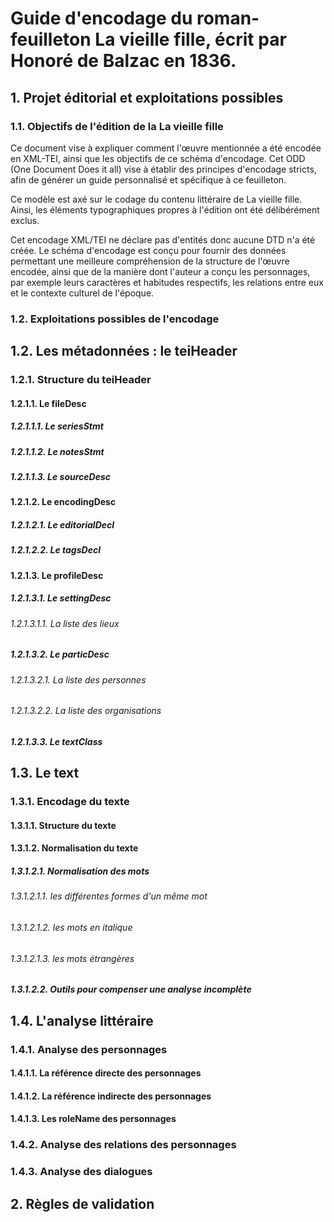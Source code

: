 # Guide d'encodage du roman-feuilleton La vieille fille, écrit par Honoré de Balzac en 1836.

## 1. Projet éditorial et exploitations possibles

### 1.1. Objectifs de l'édition de la La vieille fille
Ce document vise à expliquer comment l'œuvre mentionnée a été encodée en XML-TEI, ainsi que les objectifs de ce schéma d'encodage. Cet ODD (One Document Does it all) vise à établir des principes d'encodage stricts, afin de générer un guide personnalisé et spécifique à ce feuilleton.

Ce modèle est axé sur le codage du contenu littéraire de La vieille fille. Ainsi, les éléments typographiques propres à l'édition ont été délibérément exclus.

Cet encodage XML/TEI ne déclare pas d'entités donc aucune DTD n'a été créée. Le schéma d'encodage est conçu pour fournir des données permettant une meilleure compréhension de la structure de l'œuvre encodée, ainsi que de la manière dont l'auteur a conçu les personnages, par exemple leurs caractères et habitudes respectifs, les relations entre eux et le contexte culturel de l'époque.

### 1.2. Exploitations possibles de l'encodage

## 1.2. Les métadonnées : le teiHeader

### 1.2.1. Structure du teiHeader

#### 1.2.1.1. Le fileDesc

##### 1.2.1.1.1. Le seriesStmt

##### 1.2.1.1.2. Le notesStmt

##### 1.2.1.1.3. Le sourceDesc

#### 1.2.1.2. Le encodingDesc

##### 1.2.1.2.1. Le editorialDecl

##### 1.2.1.2.2. Le tagsDecl

#### 1.2.1.3. Le profileDesc

##### 1.2.1.3.1. Le settingDesc

###### 1.2.1.3.1.1. La liste des lieux

##### 1.2.1.3.2. Le particDesc

###### 1.2.1.3.2.1. La liste des personnes

###### 1.2.1.3.2.2. La liste des organisations

##### 1.2.1.3.3. Le textClass

## 1.3. Le text

### 1.3.1. Encodage du texte

#### 1.3.1.1. Structure du texte

#### 1.3.1.2. Normalisation du texte

##### 1.3.1.2.1. Normalisation des mots

###### 1.3.1.2.1.1. les différentes formes d'un même mot

###### 1.3.1.2.1.2. les mots en italique

###### 1.3.1.2.1.3. les mots étrangères

##### 1.3.1.2.2. Outils pour compenser une analyse incomplète

## 1.4. L'analyse littéraire

### 1.4.1. Analyse des personnages

#### 1.4.1.1. La référence directe des personnages

#### 1.4.1.2. La référence indirecte des personnages

#### 1.4.1.3. Les roleName des personnages

### 1.4.2. Analyse des relations des personnages

### 1.4.3. Analyse des dialogues

## 2. Règles de validation
